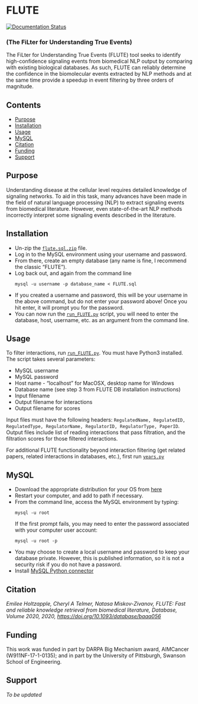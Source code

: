 # FLUTE
[![Documentation Status](https://readthedocs.org/projects/melody-flute/badge/?version=latest)](https://melody-flute.readthedocs.io/en/latest/?badge=latest)

### (The FiLter for Understanding True Events)

The FiLter for Understanding True Events (FLUTE) tool seeks to identify high-confidence signaling events from biomedical NLP output by comparing with existing biological databases. As such, FLUTE can reliably determine the confidence in the biomolecular events extracted by NLP methods and at the same time provide a speedup in event filtering by three orders of magnitude.

## Contents

- [Purpose](#Purpose)
- [Installation](#Installation)
- [Usage](#Usage)
- [MySQL](#MySQL)
- [Citation](#Citation)
- [Funding](#Funding)
- [Support](#Support)

## Purpose
Understanding disease at the cellular level requires detailed knowledge of signaling networks. To aid in this task, many advances have been made in the field of natural language processing (NLP) to extract signaling events from biomedical literature. However, even state-of-the-art NLP methods incorrectly interpret some signaling events described in the literature.

## Installation
- Un-zip the [`flute.sql.zip`](supplementary/flute.sql.zip) file.
- Log in to the MySQL environment using your username and password.
- From there, create an empty database (any name is fine, I recommend the classic “FLUTE”).
- Log back out, and again from the command line
  ```
  mysql -u username -p database_name < FLUTE.sql
  ```
- If you created a username and password, this will be your username in the above command, but do not enter your password above! Once you hit enter, it will prompt you for the password.
- You can now run the [`run_FLUTE.py`](src/run_FLUTE.py) script, you will need to enter the database, host, username, etc. as an argument from the command line.

## Usage
To filter interactions, run [`run_FLUTE.py`](src/run_FLUTE.py). You must have Python3 installed. The script takes several parameters:
- MySQL username
- MySQL password
- Host name - “localhost” for MacOSX, desktop name for Windows
- Database name (see step 3 from FLUTE DB installation instructions)
- Input filename
- Output filename for interactions
- Output filename for scores

Input files must have the following headers: ``RegulatedName, RegulatedID, RegulatedType, RegulatorName, RegulatorID, RegulatorType, PaperID``. Output files include list of reading interactions that pass filtration, and the filtration scores for those filtered interactions.

For additional FLUTE functionality beyond interaction filtering (get related papers, related interactions in databases, etc.), first run [`years.py`](src/years.py)

## MySQL
- Download the appropriate distribution for your OS from [here](https://dev.mysql.com/doc/mysql-installation-excerpt/5.7/en/)
- Restart your computer, and add to path if necessary.
- From the command line, access the MySQL environment by typing:
  ```
  mysql -u root
  ```
  If the first prompt fails, you may need to enter the password associated with your computer user account:
  ```
  mysql -u root -p
  ```
- You may choose to create a local username and password to keep your database private. However, this is published information, so it is not a security risk if you do not have a password.
- Install [MySQL Python connector](https://dev.mysql.com/doc/connector-python/en/)

## Citation

_Emilee Holtzapple, Cheryl A Telmer, Natasa Miskov-Zivanov, FLUTE: Fast and reliable knowledge retrieval from biomedical literature, Database, Volume 2020, 2020, https://doi.org/10.1093/database/baaa056_

## Funding

This work was funded in part by DARPA Big Mechanism award, AIMCancer (W911NF-17-1-0135); and in part by the University of Pittsburgh, Swanson School of Engineering.

## Support
_To be updated_
